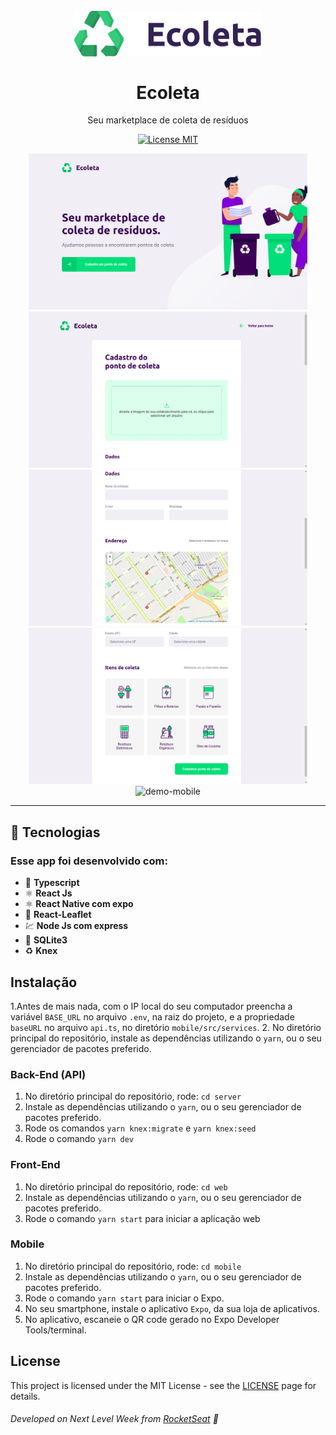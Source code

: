 <h1 align="center">
<br>
  <img src="./github/logo.svg" alt="Ecoleta" width="300">
<br>
<br>
Ecoleta
</h1>

<p align="center">Seu marketplace de coleta de resíduos</p>

<p align="center">
  <a href="https://opensource.org/licenses/MIT">
    <img src="https://img.shields.io/badge/License-MIT-blue.svg" alt="License MIT">
  </a>
</p>

<div align="center">
  <img src="github/home.png" alt="demo-web" height="250"> <img src="github/form1.png" alt="demo-web" height="250"> <img src="github/form2.png" alt="demo-web" height="250"> <img src="github/form3.png" alt="demo-web" height="250">
</div>

<div align="center">
  <img src="github/mobile.gif" alt="demo-mobile" height="425">
</div>

<hr />

## :rocket: Tecnologias

### Esse app foi desenvolvido com:

- :memo: **Typescript**
- ⚛️ **React Js**
- ⚛️ **React Native com expo**
- :round_pushpin:	**React-Leaflet**
- 💹 **Node Js com express**
- 📄 **SQLite3**
- ♻️ **Knex**

## Instalação

1.Antes de mais nada, com o IP local do seu computador preencha a variável `BASE_URL` no arquivo `.env`, na raiz do projeto, e a propriedade `baseURL` no arquivo `api.ts`, no diretório `mobile/src/services`.
2. No diretório principal do repositório, instale as dependências utilizando o `yarn`, ou o seu gerenciador de pacotes preferido.

### Back-End (API)

1. No diretório principal do repositório, rode: `cd server`
2. Instale as dependências utilizando o `yarn`, ou o seu gerenciador de pacotes preferido.
3. Rode os comandos `yarn knex:migrate` e `yarn knex:seed`
4. Rode o comando `yarn dev`

### Front-End

1. No diretório principal do repositório, rode: `cd web`
2. Instale as dependências utilizando o `yarn`, ou o seu gerenciador de pacotes preferido.
3. Rode o comando `yarn start` para iniciar a aplicação web

### Mobile

1. No diretório principal do repositório, rode: `cd mobile`
2. Instale as dependências utilizando o `yarn`, ou o seu gerenciador de pacotes preferido.
3. Rode o comando `yarn start` para iniciar o Expo.
4. No seu smartphone, instale o aplicativo `Expo`, da sua loja de aplicativos.
5. No aplicativo, escaneie o QR code gerado no Expo Developer Tools/terminal.

## License

This project is licensed under the MIT License - see the [LICENSE](https://opensource.org/licenses/MIT) page for details.

###### Developed on Next Level Week from [RocketSeat](https://rocketseat.com.br) :rocket: